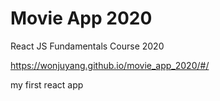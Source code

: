 # Movie App 2020

React JS Fundamentals Course 2020

https://wonjuyang.github.io/movie_app_2020/#/

my first react app
